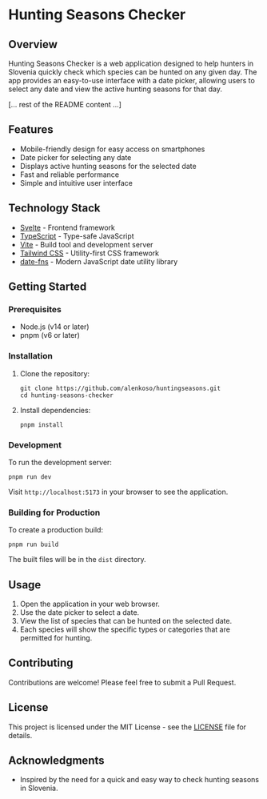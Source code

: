 # Hunting Seasons Checker

## Overview

Hunting Seasons Checker is a web application designed to help hunters in Slovenia quickly check which species can be hunted on any given day. The app provides an easy-to-use interface with a date picker, allowing users to select any date and view the active hunting seasons for that day.

[... rest of the README content ...]

## Features

- Mobile-friendly design for easy access on smartphones
- Date picker for selecting any date
- Displays active hunting seasons for the selected date
- Fast and reliable performance
- Simple and intuitive user interface

## Technology Stack

- [Svelte](https://svelte.dev/) - Frontend framework
- [TypeScript](https://www.typescriptlang.org/) - Type-safe JavaScript
- [Vite](https://vitejs.dev/) - Build tool and development server
- [Tailwind CSS](https://tailwindcss.com/) - Utility-first CSS framework
- [date-fns](https://date-fns.org/) - Modern JavaScript date utility library

## Getting Started

### Prerequisites

- Node.js (v14 or later)
- pnpm (v6 or later)

### Installation

1. Clone the repository:
   ```
   git clone https://github.com/alenkoso/huntingseasons.git
   cd hunting-seasons-checker
   ```

2. Install dependencies:
   ```
   pnpm install
   ```

### Development

To run the development server:

```
pnpm run dev
```

Visit `http://localhost:5173` in your browser to see the application.

### Building for Production

To create a production build:

```
pnpm run build
```

The built files will be in the `dist` directory.

## Usage

1. Open the application in your web browser.
2. Use the date picker to select a date.
3. View the list of species that can be hunted on the selected date.
4. Each species will show the specific types or categories that are permitted for hunting.

## Contributing

Contributions are welcome! Please feel free to submit a Pull Request.

## License

This project is licensed under the MIT License - see the [LICENSE](LICENSE) file for details.

## Acknowledgments

- Inspired by the need for a quick and easy way to check hunting seasons in Slovenia.